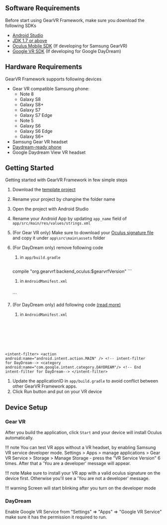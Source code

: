 ## Software Requirements

Before start using GearVR Framework, make sure you download the following SDKs

* [Android Studio](https://developer.android.com/studio/index.html)
* [JDK 1.7 or above](http://www.oracle.com/technetwork/java/javase/downloads/jdk8-downloads-2133151.html)
* [Oculus Mobile SDK](https://developer.oculus.com/downloads/package/oculus-mobile-sdk/) (If developing for Samsung GearVR)
* [Google VR SDK](https://developers.google.com/vr/android/download) (If developing for Google DayDream)

## Hardware Requirements

GearVR Framework supports following devices

* Gear VR compatible Samsung phone:
    - Note 8
    - Galaxy S8
    - Galaxy S8+
    - Galaxy S7
    - Galaxy S7 Edge
    - Note 5
    - Galaxy S6
    - Galaxy S6 Edge
    - Galaxy S6+
* Samsung Gear VR headset
* [Daydream-ready phone](https://vr.google.com/daydream/phones/)
* Google Daydream View VR headset

## Getting Started

Getting started with GearVR Framework in few simple steps

1. Download the [template project](https://github.com/gearvrf/GearVRf-Demos/tree/master/template/GVRFApplication)
1. Rename your project by changine the folder name
1. Open the project with Android Studio
1. Rename your Android App by updating `app_name` field of `app/src/main/res/values/strings.xml`
1. (For Gear VR only) Make sure to download your [Oculus signature file](https://developer.oculus.com/osig/) and copy it under `app\src\main\assets` folder
1. (For DayDream only) remove following code
    1. in `app/build.gradle` 

        ```
    compile "org.gearvrf:backend_oculus:$gearvrfVersion"
        ```

    1. in `AndroidManifest.xml`

        ```
    <meta-data android:name="com.samsung.android.vr.application.mode" android:value="vr_only"/>
        ```

1. (For DayDream only) add following code [(read more)](https://developers.google.com/vr/distribute/daydream/functionality-requirements)
    1. in `AndroidManifest.xml` 

        <pre><code class="xml">
&lt;intent-filter&gt;
    &lt;action android:name="android.intent.action.MAIN" /&gt;
    &lt;!-- intent-filter for DayDream--&gt;
    &lt;category android:name="com.google.intent.category.DAYDREAM"/&gt;
    &lt;!-- End intent-filter for DayDream--&gt;
&lt;/intent-filter&gt;
        </code></pre>

1. Update the applicationID in `app/build.gradle` to avoid conflict between other GearVR Framework apps.
1. Click Run button and put on your VR device

## Device Setup

### Gear VR

After you build the application, click `Start` and your device will install Oculus automatically.

!!! note
	You can test VR apps without a VR headset, by enabling Samsung VR service developer mode.
	Settings > Apps > manage applications > Gear VR Service > Storage > Manage Storage - press the "VR Service Version" 6 times. After that a 'You are a developer' message will appear.

!!! note
	Make sure to install your VR app with a valid oculus signature on the device first. Otherwise you'll see a 'You are not a developer' message.

!!! warning
	Screen will start blinking after you turn on the developer mode
	
### DayDream

Enable Google VR Service from "Settings" => "Apps" => "Google VR Service" make sure it has the permission it required to run.
